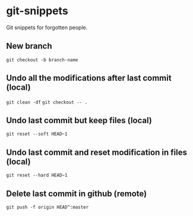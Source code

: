 # git-snippets
Git snippets for forgotten people.

## New branch

`git checkout -b branch-name`

## Undo all the modifications after last commit (local)

`git clean -df`
`git checkout -- .`

## Undo last commit but keep files (local)

`git reset --soft HEAD~1`

## Undo last commit and reset modification in files (local)

`git reset --hard HEAD~1`

## Delete last commit in github (remote)

`git push -f origin HEAD^:master`
